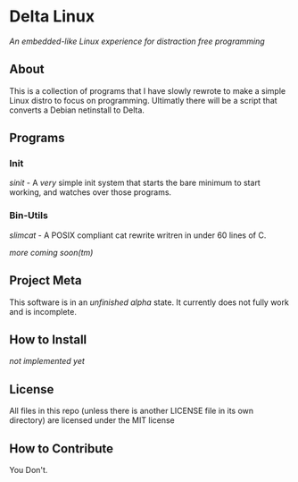 Delta Linux
===========
_An embedded-like Linux experience for distraction free programming_


## About
This is a collection of programs that I have slowly rewrote to make a simple Linux distro
to focus on programming. Ultimatly there will be a script that converts a Debian netinstall
to Delta.


## Programs
### Init
_sinit_ - A *very* simple init system that starts the bare minimum to start working, and watches over those programs.


### Bin-Utils
_slimcat_ - A POSIX compliant cat rewrite writren in under 60 lines of C.

*more coming _soon_(tm)*


## Project Meta
This software is in an *unfinished alpha* state. It currently does not fully work and is incomplete.


## How to Install
*not implemented _yet_*


## License
All files in this repo (unless there is another LICENSE file in its own directory) are licensed under the MIT license


## How to Contribute
You Don't.
